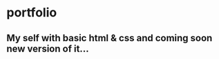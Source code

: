 # portfolio
My self with basic html & css  and 
coming soon new version of it...
---------------------------------------
